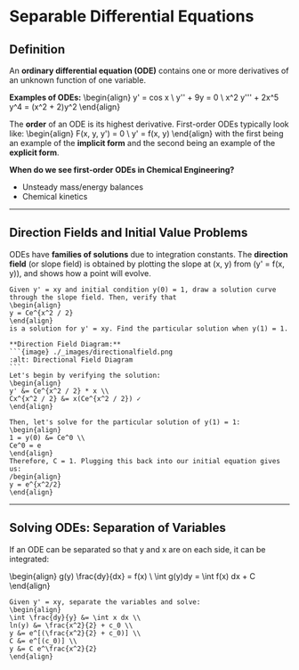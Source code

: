 # Separable Differential Equations
## Definition

An **ordinary differential equation (ODE)** contains one or more derivatives of an unknown function of one variable.

**Examples of ODEs:**
\begin{align} 
y' = cos x \\
y'' + 9y = 0 \\
x^2 y''' + 2x^5 y^4 = (x^2 + 2)y^2
\end{align}
                                                                                                                  
The **order** of an ODE is its highest derivative. First-order ODEs typically look like:
\begin{align}
F(x, y, y') = 0 \\
y' = f(x, y)
\end{align}
with the first being an example of the **implicit form** and the second being an example of the **explicit form**.

**When do we see first-order ODEs in Chemical Engineering?**
- Unsteady mass/energy balances
- Chemical kinetics

---

## Direction Fields and Initial Value Problems

ODEs have **families of solutions** due to integration constants. The **direction field** (or slope field) is obtained by plotting the slope at (x, y) from (y' = f(x, y)), and shows how a point will evolve.

````{example} Initial Value Problem
Given y' = xy and initial condition y(0) = 1, draw a solution curve through the slope field. Then, verify that
\begin{align}
y = Ce^{x^2 / 2}
\end{align}
is a solution for y' = xy. Find the particular solution when y(1) = 1.

**Direction Field Diagram:**
```{image} ./_images/directionalfield.png
:alt: Directional Field Diagram
```
Let's begin by verifying the solution:
\begin{align}
y' &= Ce^{x^2 / 2} * x \\
Cx^{x^2 / 2} &= x(Ce^{x^2 / 2}) ✓
\end{align}

Then, let's solve for the particular solution of y(1) = 1:
\begin{align}
1 = y(0) &= Ce^0 \\
Ce^0 = e
\end{align}
Therefore, C = 1. Plugging this back into our initial equation gives us:
/begin{align}
y = e^{x^2/2}
\end{align}

````

___

## Solving ODEs: Separation of Variables

If an ODE can be separated so that y and x are on each side, it can be integrated:

\begin{align}
g(y) \frac{dy}{dx} = f(x) \\
\int g(y)dy = \int f(x) dx + C
\end{align}

````{example} Separation of Variables
Given y' = xy, separate the variables and solve:
\begin{align}
\int \frac{dy}{y} &= \int x dx \\
ln(y) &= \frac{x^2}{2} + c_0 \\
y &= e^[(\frac{x^2}{2} + c_0)] \\
C &= e^[(c_0)] \\
y &= C e^\frac{x^2}{2}
\end{align}
````